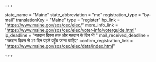 +++

state_name = "Maine"
state_abbreviation = "me"
registration_type = "by-mail"
translationKey = "Maine"
type = "register"
hp_link = "https://www.maine.gov/sos/cec/elec/"
more_info_link = "https://www.maine.gov/sos/cec/elec/voter-info/voterguide.html"
ip_deadline = "मतदान दिवस तक और मतदान के दिन भी "
mail_received_deadline = "मतदान दिवस से 21 दिन पहले पहुँच जाना चाहिए"
confirm_registration_link = "https://www.maine.gov/sos/cec/elec/data/index.html"

+++